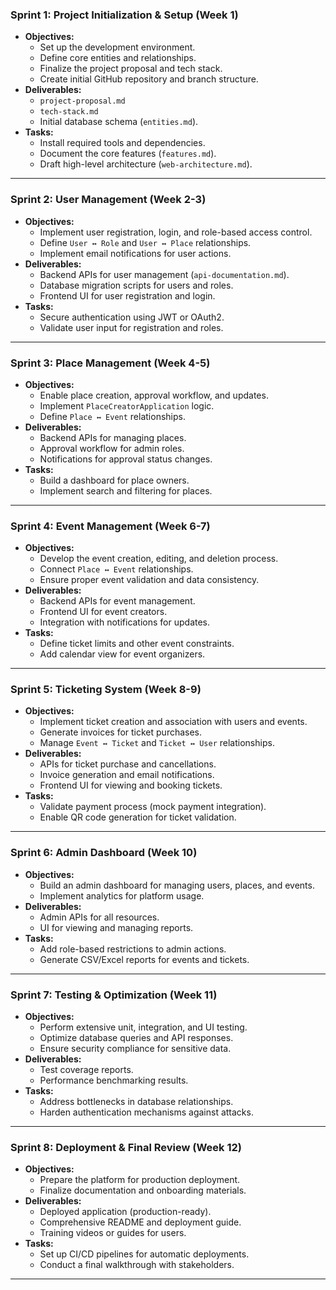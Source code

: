 ### **Sprint 1: Project Initialization & Setup (Week 1)**
- **Objectives:**
  - Set up the development environment.
  - Define core entities and relationships.
  - Finalize the project proposal and tech stack.
  - Create initial GitHub repository and branch structure.
- **Deliverables:**
  - `project-proposal.md`
  - `tech-stack.md`
  - Initial database schema (`entities.md`).
- **Tasks:**
  - Install required tools and dependencies.
  - Document the core features (`features.md`).
  - Draft high-level architecture (`web-architecture.md`).

---

### **Sprint 2: User Management (Week 2-3)**
- **Objectives:**
  - Implement user registration, login, and role-based access control.
  - Define `User ↔ Role` and `User ↔ Place` relationships.
  - Implement email notifications for user actions.
- **Deliverables:**
  - Backend APIs for user management (`api-documentation.md`).
  - Database migration scripts for users and roles.
  - Frontend UI for user registration and login.
- **Tasks:**
  - Secure authentication using JWT or OAuth2.
  - Validate user input for registration and roles.

---

### **Sprint 3: Place Management (Week 4-5)**
- **Objectives:**
  - Enable place creation, approval workflow, and updates.
  - Implement `PlaceCreatorApplication` logic.
  - Define `Place ↔ Event` relationships.
- **Deliverables:**
  - Backend APIs for managing places.
  - Approval workflow for admin roles.
  - Notifications for approval status changes.
- **Tasks:**
  - Build a dashboard for place owners.
  - Implement search and filtering for places.

---

### **Sprint 4: Event Management (Week 6-7)**
- **Objectives:**
  - Develop the event creation, editing, and deletion process.
  - Connect `Place ↔ Event` relationships.
  - Ensure proper event validation and data consistency.
- **Deliverables:**
  - Backend APIs for event management.
  - Frontend UI for event creators.
  - Integration with notifications for updates.
- **Tasks:**
  - Define ticket limits and other event constraints.
  - Add calendar view for event organizers.

---

### **Sprint 5: Ticketing System (Week 8-9)**
- **Objectives:**
  - Implement ticket creation and association with users and events.
  - Generate invoices for ticket purchases.
  - Manage `Event ↔ Ticket` and `Ticket ↔ User` relationships.
- **Deliverables:**
  - APIs for ticket purchase and cancellations.
  - Invoice generation and email notifications.
  - Frontend UI for viewing and booking tickets.
- **Tasks:**
  - Validate payment process (mock payment integration).
  - Enable QR code generation for ticket validation.

---

### **Sprint 6: Admin Dashboard (Week 10)**
- **Objectives:**
  - Build an admin dashboard for managing users, places, and events.
  - Implement analytics for platform usage.
- **Deliverables:**
  - Admin APIs for all resources.
  - UI for viewing and managing reports.
- **Tasks:**
  - Add role-based restrictions to admin actions.
  - Generate CSV/Excel reports for events and tickets.

---

### **Sprint 7: Testing & Optimization (Week 11)**
- **Objectives:**
  - Perform extensive unit, integration, and UI testing.
  - Optimize database queries and API responses.
  - Ensure security compliance for sensitive data.
- **Deliverables:**
  - Test coverage reports.
  - Performance benchmarking results.
- **Tasks:**
  - Address bottlenecks in database relationships.
  - Harden authentication mechanisms against attacks.

---

### **Sprint 8: Deployment & Final Review (Week 12)**
- **Objectives:**
  - Prepare the platform for production deployment.
  - Finalize documentation and onboarding materials.
- **Deliverables:**
  - Deployed application (production-ready).
  - Comprehensive README and deployment guide.
  - Training videos or guides for users.
- **Tasks:**
  - Set up CI/CD pipelines for automatic deployments.
  - Conduct a final walkthrough with stakeholders.

---
